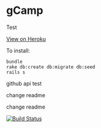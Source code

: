 # gCamp

Test

[View on Heroku](https://quiet-peak-8735.herokuapp.com/)

To install:

```
bundle
rake db:create db:migrate db:seed
rails s
```

github api test

change readme

change readme

[![Build Status](https://travis-ci.org/DaHarris/gCamp-Daniel-Harris.svg?branch=master)](https://travis-ci.org/DaHarris/gCamp-Daniel-Harris)
